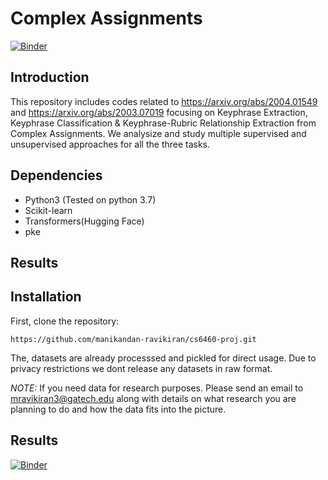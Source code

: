 # Complex Assignments

[![Binder](https://mybinder.org/badge_logo.svg)](https://mybinder.org/v2/gh/manikandan-ravikiran/cs6460-proj/master)

## Introduction
This repository includes codes related to https://arxiv.org/abs/2004.01549 and https://arxiv.org/abs/2003.07019 focusing on Keyphrase Extraction, Keyphrase Classification & Keyphrase-Rubric Relationship Extraction from Complex Assignments. We analysize and study multiple supervised and unsupervised approaches for all the three tasks.


## Dependencies
* Python3 (Tested on python 3.7)
* Scikit-learn
* Transformers(Hugging Face)
* pke 

## Results
## Installation

First, clone the repository:
```
https://github.com/manikandan-ravikiran/cs6460-proj.git
```
The, datasets are already processsed and pickled for direct usage. Due to privacy restrictions we dont release any datasets in raw format.

*NOTE:* If you need data for research purposes. Please send an email to mravikiran3@gatech.edu along with details on what research you are planning to do and how the data fits into the picture.

## Results






[![Binder](https://mybinder.org/badge_logo.svg)](https://mybinder.org/v2/gh/manikandan-ravikiran/cs6460-proj/master)
